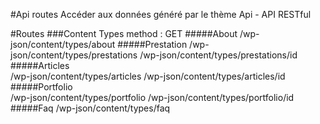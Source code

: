 #Api routes
   Accéder aux données généré par le thème Api - API RESTful 
   
#Routes
###Content Types method  :  GET
#####About
    /wp-json/content/types/about
#####Prestation
    /wp-json/content/types/prestations
    /wp-json/content/types/prestations/id
 #####Articles    
    /wp-json/content/types/articles
    /wp-json/content/types/articles/id
 #####Portfolio    
    /wp-json/content/types/portfolio
    /wp-json/content/types/portfolio/id
 #####Faq
    /wp-json/content/types/faq
 
 